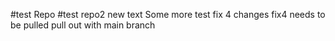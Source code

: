 #test Repo
#test repo2
new text
Some more test
fix 4 changes
fix4 needs to be pulled pull out with main branch